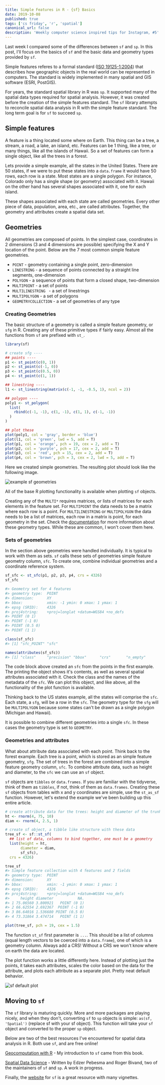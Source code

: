 ```yaml
---
title: Simple Features in R - {sf} Basics
date: 2019-10-08
published: true
tags: ['cs friday', 'r', 'spatial']
canonical_url: false
description: 'Weekly computer science inspired tips for Instagram, #5'
--- 
```


Last week I compared some of the differences between `sf` and `sp`. In this post, I'll focus on the basics of `sf` and the basic data and geometry types provided by `sf`.

Simple features referes to a formal standard ([ISO 19125-1:2004](https://www.opengeospatial.org/standards/sfa)) that describes how geographic objects in the real world can be represented in computers. The standard is widely implemented in many spatial and GIS software (ESRI, PostGIS). 

For years, the standard spatial library in R was `sp`. It supported many of the spatial data types required for spatial analysis. However, it was created before the creation of the simple features standard. The `sf` library attempts to reconcile spatial data analysis in R with the simple feature standard. The long term goal is for `sf` to succeed `sp`. 

## Simple features

A feature is a thing located some where on Earth. This thing can be a tree, a stream, a road, a lake, an island, etc. Features can be 1 thing, like a tree, or many things, like all the islands of Hawaii. So a set of features can form a single object, like all the trees in a forest.

Lets provide a simple example, all the states in the United States. There are 50 states, if we were to put these states into a `data.frame` it would have 50 rows, each row is a state. Most states are a single polygon. For instance, Colorado only has a single shape (or geometry) associated with it. Hawaii on the other hand has several shapes associated with it, one for each island.

These shapes associated with each state are called geometries. Every other piece of data, population, area, etc., are called attributes. Together, the geometry and attributes create a spatial data set.

## Geometries

All geometries are composed of points. In the simplest case, coordinates in 2 dimensions (3 and 4 dimensions are possible) specifying the X and Y location of the point. Below are the 7 most common simple feature geometries.

* `POINT` - geometry containing a single point, zero-dimension
* `LINESTRING` - a sequence of points connected by a straight line segments, one-dimension
* `POLYGON` - a sequence of points that form a closed shape, two-dimension
* `MULTIPOINT` - a set of points
* `MULTILINESTRING ` - a set of linestrings
* `MULTIPOLYGON` - a set of polygons
* `GEOMETRYCOLLECTION` - a set of geometries of any type

### Creating Geometries

The basic structure of a geometry is called a simple feature geometry, or `sfg` in R. Creating any of these primitive types if fairly easy. Almost all the functions from `sf` are prefixed with `st_`.

```r
library(sf)

# create sfg ----
## points ----
p1 <- st_point(c(0, 1))
p2 <- st_point(c(-1, 0))
p3 <- st_point(c(0.5, 0))
p4 <- st_point(c(1, 1))

## linestring ----
l1 <- st_linestring(matrix(c(-1, -1, -0.5, 1), ncol = 2))

## polygon ----
poly1 <- st_polygon(
  list(
    rbind(c(-1, -1), c(1, -1), c(1, 1), c(-1, -1))
  )
)

## plot these
plot(poly1, col = 'gray', border = 'blue')
plot(l1, col = 'green', lwd = 5, add = T)
plot(p1, col = 'orange', pch = 19, cex = 2, add = T)
plot(p2, col = 'purple', pch = 17, cex = 2, add = T)
plot(p3, col = 'red', pch = 15, cex = 2, add = T)
plot(p4, col = 'brown', pch = 3, cex = 2, lwd = 5, add = T)
```

Here we created simple geometries. The resulting plot should look like the following image. 

![example sf geometries](/images/geometry-example.jpeg)

All of the base R plotting functionality is available when plotting `sf` objects. 

Creating any of the `MULTI*` requires matrices, or lists of matrices for each elements in the feature set. For `MULTIPOINT` the data needs to be a matrix where each row is a point. For `MULTILINESTRING` or `MULTIPOLYGON` the data needs to be a list of matrices, each row in a matrix is point, for each geometry in the set. Check the [documentation](https://r-spatial.github.io/sf/reference/st.html) for more information about these geometry types. While these are common, I won't cover them here.

### Sets of geometries

In the section above geometries were handled individually. It is typical to work with them as sets. `sf` calls these sets of geometries simple feature geometry column, `sfc`. To create one, combine individual geometries and a coordinate reference system. 

```r
sf_sfc <- st_sfc(p1, p2, p3, p4, crs = 4326)
sf_sfc

#> Geometry set for 4 features 
#> geometry type:  POINT
#> dimension:      XY
#> bbox:           xmin: -1 ymin: 0 xmax: 1 ymax: 1
#> epsg (SRID):    4326
#> proj4string:    +proj=longlat +datum=WGS84 +no_defs
#> POINT (0 1)
#> POINT (-1 0)
#> POINT (0.5 0)
#> POINT (1 1)

class(sf_sfc)
#> [1] "sfc_POINT" "sfc"

names(attributes(sf_sfc))
#> [1] "class"     "precision" "bbox"      "crs"       "n_empty"
```

The code block above created an `sfc` from the points in the first example. The printing the object shows it's contents, as well as several spatial attributes associated with it. Check the class and the names of the metadata of the `sfc`. We can plot this object, and like above, all the functionality of the plot function is available.

Thinking back to the US states example, all the states will comprise the `sfc`. Each state, a `sfg`, will be a row in the `sfc`. The geometry type for the `sfg` will be `MULTIPOLYGON` because some states can't be drawn as a single polygon (Michigan and Hawaii).

It is possible to combine different geometries into a single `sfc`. In these cases the geometry type is set to `GEOMETRY`.

### Geometries and attributes

What about attribute data associated with each point. Think back to the forest example. Each tree is a point, which is stored as an simple feature geometry, `sfg`. The set of trees in the forest are combined into a simple feature geometry column, `sfc`. To combine attribute data, such as height and diameter, to the `sfc` we can use an `sf` object. 

`sf` objects are `tibbles` or `data.frames`. If you are familiar with the tidyverse, think of them as `tibbles`, if not, think of them as `data.frames`. Creating these `sf` objects from tables with x and y coordinates are simple, use the `st_as_sf` function. However, let's extend the example we've been building up this entire article.

```r
# create attribute data for the trees: height and diameter of the trunk
ht <- rnorm(4, 75, 10)
diam <- rnorm(4, 2.5, 1)

# create sf object, a tibble like structure with these data
tree_sf <- sf::st_sf(
  ## list of data, columns to bind together, one must be a geometry
  list(height = ht,
       diameter = diam,
       sf_sfc),
  crs = 4326)

tree_sf
#> Simple feature collection with 4 features and 2 fields
#> geometry type:  POINT
#> dimension:      XY
#> bbox:           xmin: -1 ymin: 0 xmax: 1 ymax: 1
#> epsg (SRID):    4326
#> proj4string:    +proj=longlat +datum=WGS84 +no_defs
#>     height diameter           NA.
#> 1 75.06560 3.800921   POINT (0 1)
#> 2 66.62554 2.692367  POINT (-1 0)
#> 3 86.64016 1.536680 POINT (0.5 0)
#> 4 73.31864 3.474714   POINT (1 1)

plot(tree_sf, pch = 19, cex = 1.5)
```

The function `st_sf` first parameter is `...`. This should be a list of columns (equal length vectors to be coerced into a `data.frame`), one of which is a geometry column. Always add a CRS! Without a CRS we won't know where on earth the data are located. 

The plot function works a little differently here. Instead of plotting just the points, it takes each attributes, scales the color based on the data for the attribute, and plots each attribute as a separate plot. Pretty neat default behavior.

![sf default plot](/images/sf-default-plot.jpeg)

## Moving to `sf`

The `sf` library is maturing quickly. More and more packages are playing nicely, and when they don't, converting `sf` to `sp` objects is simple: `as(sf, 'Spatial')` (replace sf with your sf object). This function will take your `sf` object and converted to the proper `sp` object. 

Below are two of the best resources I've encountered for spatial data analysis in R. Both use `sf`, and are free online!

[Geocomputation with R](https://geocompr.robinlovelace.net/) - My introduction to `sf` came from this book. 

[Spatial Data Science](https://keen-swartz-3146c4.netlify.com/index.html) - Written by Edzer Pebesma and Roger Bivand, two of the maintainers of `sf` and `sp`. A work in progress.

Finally, the [website](https://r-spatial.github.io/sf/index.html) for `sf` is a great resource with many vignettes.